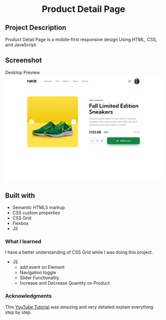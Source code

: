 <h1 align="center">Product Detail Page</h1>

## Project Description
Product Detail Page is a mobile-first responsive design Using HTML, CSS, and JavaScript.

## Screenshot 
Desktop Preview 
![](./desktop.png)

## Built with 
- Semantic HTML5 markup
- CSS custom properties
- CSS Grid
- Flexbox
- JS

### What I learned 
I have a better understanding of CSS Grid while I was doing this project. 

- JS
  - add event on Element
  - Navigation toggle 
  - Slider Functionality
  - Increase and Decrease Quantity on Product 


### Acknowledgments
This [YouTube Tutorial](https://www.youtube.com/watch?v=0O3yFSEujrw) was amazing and very detailed explain everything step by step.
